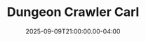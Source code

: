 ---
title: "Dungeon Crawler Carl"
creator: Matt Dinniman
cart: bookcart
type: novel
date: 2025-09-09T21:00:00.00-04:00
score: 
review: 
---